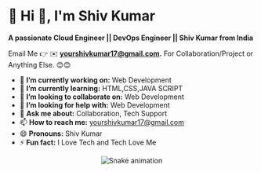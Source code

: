 # 💫 Hi 👋, I'm Shiv Kumar
**A passionate Cloud Engineer || DevOps Engineer || Shiv Kumar from India**

Email Me 👉 ✉️ **yourshivkumar17@gmail.com.** For Collaboration/Project or Anything Else. 😊😊

- 🔭 **I’m currently working on:** Web Development 
- 🌱 **I’m currently learning:** HTML,CSS,JAVA SCRIPT
- 👯 **I’m looking to collaborate on:** Web Development 
- 🤔 **I’m looking for help with:** Web Development 
- 💬 **Ask me about:** Collaboration, Tech Support
- 📫 **How to reach me:** yourshivkumar17@gmail.com
- 😄 **Pronouns:** Shiv Kumar
- ⚡ **Fun fact:** I Love Tech and Tech Love Me



<!-- Snake Game Repo View -->

<div align="center">
  <img src="https://profile-readme-generator.com/assets/snake.svg" alt="Snake animation" />
</div>






<!-- Proudly created with GPRM ( https://gprm.itsvg.in ) -->
